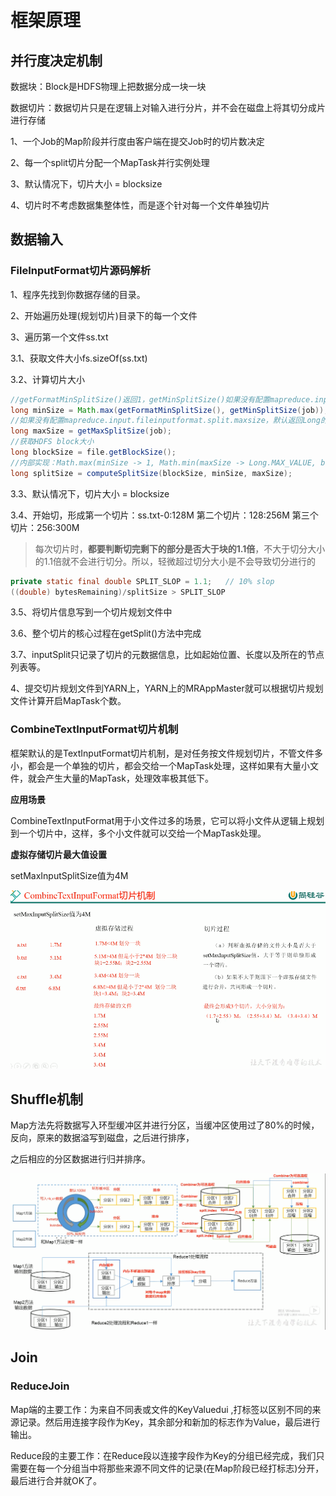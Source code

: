 # 框架原理

## 并行度决定机制

数据块：Block是HDFS物理上把数据分成一块一块  

数据切片：数据切片只是在逻辑上对输入进行分片，并不会在磁盘上将其切分成片进行存储  

1、一个Job的Map阶段并行度由客户端在提交Job时的切片数决定  

2、每一个split切片分配一个MapTask并行实例处理  

3、默认情况下，切片大小 = blocksize  

4、切片时不考虑数据集整体性，而是逐个针对每一个文件单独切片  

## 数据输入

### FileInputFormat切片源码解析

1、程序先找到你数据存储的目录。  

2、开始遍历处理(规划切片)目录下的每一个文件

3、遍历第一个文件ss.txt

  3.1、获取文件大小fs.sizeOf(ss.txt)  

  3.2、计算切片大小  

```java
//getFormatMinSplitSize()返回1，getMinSplitSize()如果没有配置mapreduce.input.fileinputformat.split.minsize，则默认返回1
long minSize = Math.max(getFormatMinSplitSize(), getMinSplitSize(job));
//如果没有配置mapreduce.input.fileinputformat.split.maxsize，默认返回Long的最大值
long maxSize = getMaxSplitSize(job);
//获取HDFS block大小
long blockSize = file.getBlockSize();
//内部实现：Math.max(minSize -> 1, Math.min(maxSize -> Long.MAX_VALUE, blockSize -> 128M)
long splitSize = computeSplitSize(blockSize, minSize, maxSize);
```

  3.3、默认情况下，切片大小 = blocksize  

  3.4、开始切，形成第一个切片：ss.txt-0:128M 第二个切片：128:256M 第三个切片：256:300M  

> 每次切片时，**都要判断切完剩下的部分是否大于块的1.1倍**，不大于切分大小的1.1倍就不会进行切分。所以，轻微超过切分大小是不会导致切分进行的

```java
private static final double SPLIT_SLOP = 1.1;   // 10% slop
((double) bytesRemaining)/splitSize > SPLIT_SLOP
```

  3.5、将切片信息写到一个切片规划文件中  

  3.6、整个切片的核心过程在getSplit()方法中完成  

  3.7、inputSplit只记录了切片的元数据信息，比如起始位置、长度以及所在的节点列表等。  

4、提交切片规划文件到YARN上，YARN上的MRAppMaster就可以根据切片规划文件计算开启MapTask个数。   

### CombineTextInputFormat切片机制

框架默认的是TextInputFormat切片机制，是对任务按文件规划切片，不管文件多小，都会是一个单独的切片，都会交给一个MapTask处理，这样如果有大量小文件，就会产生大量的MapTask，处理效率极其低下。

**应用场景**  

CombineTextInputFormat用于小文件过多的场景，它可以将小文件从逻辑上规划到一个切片中，这样，多个小文件就可以交给一个MapTask处理。  

**虚拟存储切片最大值设置**  

setMaxInputSplitSize值为4M  

![image-20200410203047809](assets/image-20200410203047809.png)  

## Shuffle机制

Map方法先将数据写入环型缓冲区并进行分区，当缓冲区使用过了80%的时候，反向，原来的数据溢写到磁盘，之后进行排序，

之后相应的分区数据进行归并排序。  

![image-20200412160707770](assets/image-20200412160707770.png)  

## Join

### ReduceJoin

Map端的主要工作：为来自不同表或文件的KeyValuedui ,打标签以区别不同的来源记录。然后用连接字段作为Key，其余部分和新加的标志作为Value，最后进行输出。  

Reduce段的主要工作：在Reduce段以连接字段作为Key的分组已经完成，我们只需要在每一个分组当中将那些来源不同文件的记录(在Map阶段已经打标志)分开，最后进行合并就OK了。  

